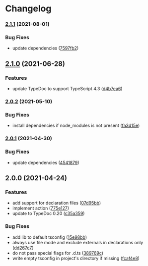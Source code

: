 # Changelog

### [2.1.1](https://www.github.com/zakodium/typedoc-action/compare/v2.1.0...v2.1.1) (2021-08-01)


### Bug Fixes

* update dependencies ([7597fb2](https://www.github.com/zakodium/typedoc-action/commit/7597fb2c659345eaa239d17c8cbe4ccb60eceacc))

## [2.1.0](https://www.github.com/zakodium/typedoc-action/compare/v2.0.2...v2.1.0) (2021-06-28)


### Features

* update TypeDoc to support TypeScript 4.3 ([d4b7ea6](https://www.github.com/zakodium/typedoc-action/commit/d4b7ea6ae777b9807c1f8af0f44bc8170b0f2e5d))

### [2.0.2](https://www.github.com/zakodium/typedoc-action/compare/v2.0.1...v2.0.2) (2021-05-10)


### Bug Fixes

* install dependencies if node_modules is not present ([fa3d15e](https://www.github.com/zakodium/typedoc-action/commit/fa3d15e4262b749b7d7350594e3ff31d0fbb4bdc))

### [2.0.1](https://www.github.com/zakodium/typedoc-action/compare/v2.0.0...v2.0.1) (2021-04-30)


### Bug Fixes

* update dependencies ([4541879](https://www.github.com/zakodium/typedoc-action/commit/4541879210e03a096dd834fad86f3cb138c839e4))

## 2.0.0 (2021-04-24)


### Features

* add support for declaration files ([07d95bb](https://www.github.com/zakodium/typedoc-action/commit/07d95bb3091aafef30ed9accfd2371470a8b1164))
* implement action ([775e127](https://www.github.com/zakodium/typedoc-action/commit/775e127c0b4a6be0a73f8a854ce4fc76244e95b0))
* update to TypeDoc 0.20 ([c35a359](https://www.github.com/zakodium/typedoc-action/commit/c35a35958c295b9872ffd21897788f3aad719247))


### Bug Fixes

* add lib to default tsconfig ([15e98bb](https://www.github.com/zakodium/typedoc-action/commit/15e98bbe08f0a041fd403daa10f3aad1b2e4d5a5))
* always use file mode and exclude externals in declarations only ([dd267c7](https://www.github.com/zakodium/typedoc-action/commit/dd267c7764553f6e3e148e8bc19298a5d45bbe98))
* do not pass special flags for .d.ts ([389769c](https://www.github.com/zakodium/typedoc-action/commit/389769cdbf54697528a3de23a874fa8755dfba88))
* write empty tsconfig in project's directory if missing ([fcaf4e8](https://www.github.com/zakodium/typedoc-action/commit/fcaf4e8fab3910530cf2ef3fd8c1f6b8169c7b56))
